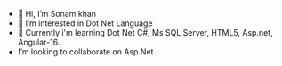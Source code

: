 - 👋 Hi, I’m Sonam khan
- 👀 I’m interested in Dot Net Language 
- 🌱 Currently i'm learning Dot Net C#, Ms SQL Server, HTML5, Asp.net, Angular-16. 
-  I’m looking to collaborate on Asp.Net

<!---
Sonamkhan10/Sonamkhan10 is a ✨ special ✨ repository because its `README.md` (this file) appears on your GitHub profile.
You can click the Preview link to take a look at your changes.
--->
